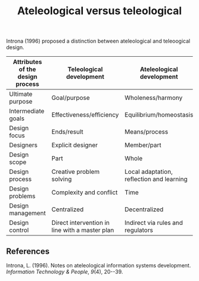 ﻿---
title: Ateleological versus teleological
---
Introna (1996) proposed a distinction between ateleological and teleoogical design.

| Attributes of the design process | Teleological development | Ateleological development |
| --- | --- | --- |
| Ultimate purpose | Goal/purpose | Wholeness/harmony |
| Intermediate goals | Effectiveness/efficiency | Equilibrium/homeostasis | 
| Design focus | Ends/result | Means/process | 
| Designers | Explicit designer | Member/part | 
| Design scope | Part | Whole | 
| Design process | Creative problem solving | Local adaptation, reflection and learning |
| Design problems | Complexity and conflict | Time | 
| Design management | Centralized | Decentralized |
| Design control | Direct intervention in line with a master plan | Indirect via rules and regulators |

## References

Introna, L. (1996). Notes on ateleological information systems development. *Information Technology & People*, *9*(4), 20--39.